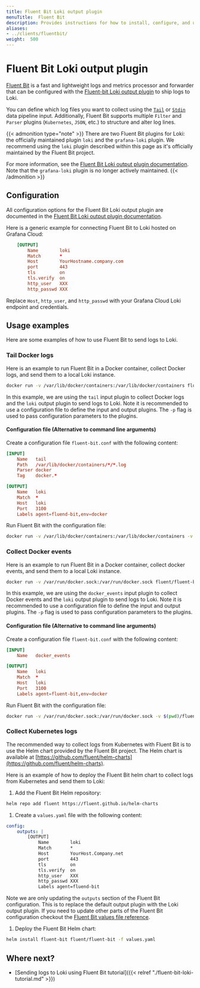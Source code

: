 ```yaml
---
title: Fluent Bit Loki output plugin
menuTitle:  Fluent Bit
description: Provides instructions for how to install, configure, and use the Fluent Bit client to send logs to Loki.
aliases: 
- ../clients/fluentbit/
weight:  500
---
```

# Fluent Bit Loki output plugin

[Fluent Bit](https://fluentbit.io/) is a fast and lightweight logs and metrics processor and forwarder that can be configured with the [Fluent-bit Loki output plugin](https://docs.fluentbit.io/manual/pipeline/outputs/loki) to ship logs to Loki. 

You can define which log files you want to collect using the [`Tail`](https://docs.fluentbit.io/manual/pipeline/inputs/tail) or [`Stdin`](https://docs.fluentbit.io/manual/pipeline/inputs/standard-input) data pipeline input. Additionally, Fluent Bit supports multiple `Filter` and `Parser` plugins (`Kubernetes`, `JSON`, etc.) to structure and alter log lines.

{{< admonition type="note" >}}
There are two Fluent Bit plugins for Loki: the officially maintained plugin `loki` and the `grafana-loki` plugin. We recommend using the `loki` plugin described within this page as it's officially maintained by the Fluent Bit project. 

For more information, see the [Fluent Bit Loki output plugin documentation](https://docs.fluentbit.io/manual/pipeline/outputs/loki).  Note that the `grafana-loki` plugin is no longer actively maintained.
{{< /admonition >}}

## Configuration

All configuration options for the Fluent Bit Loki output plugin are documented in the [Fluent Bit Loki output plugin documentation](https://docs.fluentbit.io/manual/pipeline/outputs/loki#configuration-parameters).

Here is a generic example for connecting Fluent Bit to Loki hosted on Grafana Cloud:

```conf
    [OUTPUT]
        Name        loki
        Match       *
        Host        YourHostname.company.com
        port        443
        tls         on
        tls.verify  on
        http_user   XXX
        http_passwd XXX
```

Replace `Host`, `http_user`, and `http_passwd` with your Grafana Cloud Loki endpoint and credentials.


## Usage examples

Here are some examples of how to use Fluent Bit to send logs to Loki.

### Tail Docker logs

Here is an example to run Fluent Bit in a Docker container, collect Docker logs, and send them to a local Loki instance. 

```bash
docker run -v /var/lib/docker/containers:/var/lib/docker/containers fluent/fluent-bit:latest /fluent-bit/bin/fluent-bit -i tail -p Path="/var/lib/docker/containers/*/*.log" -p Parser=docker -p Tag="docker.*"  -o loki -p host=loki -p port=3100 -p labels="agent=fluend-bit,env=docker"
```

In this example, we are using the `tail` input plugin to collect Docker logs and the `loki` output plugin to send logs to Loki. Note it is recommended to use a configuration file to define the input and output plugins. The `-p` flag is used to pass configuration parameters to the plugins.

#### Configuration file (Alternative to command line arguments)

Create a configuration file `fluent-bit.conf` with the following content:

```conf
[INPUT]
    Name   tail
    Path   /var/lib/docker/containers/*/*.log
    Parser docker
    Tag    docker.*

[OUTPUT]
    Name   loki
    Match  *
    Host   loki
    Port   3100
    Labels agent=fluend-bit,env=docker
```

Run Fluent Bit with the configuration file:

```bash
docker run -v /var/lib/docker/containers:/var/lib/docker/containers -v $(pwd)/fluent-bit.conf:/fluent-bit/etc/fluent-bit.conf fluent/fluent-bit:latest /fluent-bit/bin/fluent-bit -c /fluent-bit/etc/fluent-bit.conf
```

### Collect Docker events

Here is an example to run Fluent Bit in a Docker container, collect docker events, and send them to a local Loki instance. 

```bash
docker run -v /var/run/docker.sock:/var/run/docker.sock fluent/fluent-bit:latest /fluent-bit/bin/fluent-bit -i docker_events -o loki -p host=loki -p port=3100 -p labels="agent=fluend-bit,env=docker"
```

In this example, we are using the `docker_events` input plugin to collect Docker events and the `loki` output plugin to send logs to Loki. Note it is recommended to use a configuration file to define the input and output plugins. The `-p` flag is used to pass configuration parameters to the plugins.

#### Configuration file (Alternative to command line arguments)

Create a configuration file `fluent-bit.conf` with the following content:

```conf
[INPUT]
    Name   docker_events

[OUTPUT]
    Name   loki
    Match  *
    Host   loki
    Port   3100
    Labels agent=fluent-bit,env=docker
```

Run Fluent Bit with the configuration file:

```bash
docker run -v /var/run/docker.sock:/var/run/docker.sock -v $(pwd)/fluent-bit.conf:/fluent-bit/etc/fluent-bit.conf fluent/fluent-bit:latest /fluent-bit/bin/fluent-bit -c /fluent-bit/etc/fluent-bit.conf
```

### Collect Kubernetes logs

The recommended way to collect logs from Kubernetes with Fluent Bit is to use the Helm chart provided by the Fluent Bit project. The Helm chart is available at [https://github.com/fluent/helm-charts](https://github.com/fluent/helm-charts).

Here is an example of how to deploy the Fluent Bit helm chart to collect logs from Kubernetes and send them to Loki:

1. Add the Fluent Bit Helm repository:
   
```bash
helm repo add fluent https://fluent.github.io/helm-charts
```
1. Create a `values.yaml` file with the following content:

```yaml
config:
    outputs: |
        [OUTPUT]
            Name        loki
            Match       *
            Host        YourHost.Company.net
            port        443
            tls         on
            tls.verify  on
            http_user   XXX
            http_passwd XXX
            Labels agent=fluend-bit
```

Note we are only updating the `outputs` section of the Fluent Bit configuration. This is to replace the default output plugin with the Loki output plugin. If you need to update other parts of the Fluent Bit configuration checkout the [Fluent Bit values file reference](https://github.com/fluent/helm-charts/blob/main/charts/fluent-bit/values.yaml).

1. Deploy the Fluent Bit Helm chart:

```bash
helm install fluent-bit fluent/fluent-bit -f values.yaml
```

## Where next?

- [Sending logs to Loki using Fluent Bit tutorial]({{< relref "./fluent-bit-loki-tutorial.md" >}})